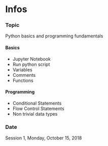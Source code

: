# Infos
### Topic
Python basics and programming fundamentals
#### Basics
- Jupyter Notebook
- Run python script
- Variables
- Comments
- Functions
#### Programming
- Conditional Statements
- Flow Control Statements
- Non trivial data types

### Date
Session 1, Monday, October 15, 2018
